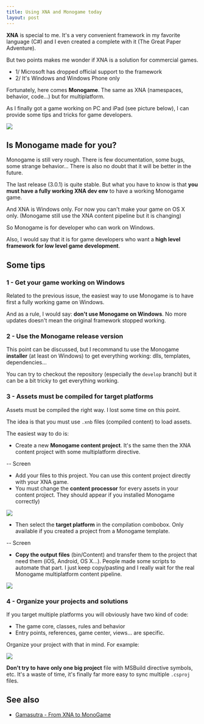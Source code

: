 ```yaml
---
title: Using XNA and Monogame today
layout: post
---
```


**XNA** is special to me. It's a very convenient framework in my favorite language (C#) and I even created a complete with it (The Great Paper Adventure).

But two points makes me wonder if XNA is a solution for commercial games.

- 1/ Microsoft has dropped official support to the framework
- 2/ It's Windows and Windows Phone only

Fortunately, here comes **Monogame**. The same as XNA (namespaces, behavior, code...) but for multiplatform.

As I finally got a game working on PC and iPad (see picture below), I can provide some tips and tricks for game developers.

<img src="{{site.url}}/static/content/posts/2013-06-18/pon-ipad-pc.jpg" />

## Is Monogame made for you?

Monogame is still very rough. There is few documentation, some bugs, some strange behavior... There is also no doubt that it will be better in the future.

The last release (3.0.1) is quite stable. But what you have to know is that **you must have a fully working XNA dev env** to have a working Monogame game.

And XNA is Windows only. For now you can't make your game on OS X only. (Monogame still use the XNA content pipeline but it is changing)

So Monogame is for developer who can work on Windows.

Also, I would say that it is for game developers who want a **high level framework for low level game development**.

## Some tips

### 1 - Get your game working on Windows

Related to the previous issue, the easiest way to use Monogame is to have first a fully working game on Windows. 

And as a rule, I would say: **don't use Monogame on Windows**. No more updates doesn't mean the original framework stopped working.

### 2 - Use the Monogame release version

This point can be discussed, but I recommand tu use the Monogame **installer** (at least on Windows) to get everything working: dlls, templates, dependencies…

You can try to checkout the repository (especially the ``develop`` branch) but it can be a bit tricky to get everything working.


### 3 - Assets must be compiled for target platforms

Assets must be compiled the right way. I lost some time on this point.

The idea is that you must use ``.xnb`` files (compiled content) to load assets.

The easiest way to do is:

- Create a new **Monogame content project**. It's the same then the XNA content project with some multiplatform directive.

-- Screen

- Add your files to this project. You can use this content project directly with your XNA game.
- You must change the **content processor** for every assets in your content project. They should appear if you installed Monogame correctly)

<img src="{{site.url}}/static/content/posts/2013-06-18/processor.png" />

- Then select the **target platform** in the compilation combobox. Only available if you created a project from a Monogame template.

-- Screen

- **Copy the output files** (bin/Content) and transfer them to the project that need them (iOS, Android, OS X...). People made some scripts to automate that part. I just keep copy/pasting and I really wait for the real Monogame multiplatform content pipeline. 

<img src="{{site.url}}/static/content/posts/2013-06-18/content_ios.png" />

### 4 - Organize your projects and solutions

If you target multiple platforms you will obviously have two kind of code: 

- The game core, classes, rules and behavior
- Entry points, references, game center, views… are specific.

Organize your project with that in mind.
For example: 

<img src="{{site.url}}/static/content/posts/2013-06-18/projects_and_solutions.png" />

**Don't try to have only one big project** file with MSBuild directive symbols, etc. It's a waste of time, it's finally far more easy to sync multiple ``.csproj`` files.



## See also

- [Gamasutra - From XNA to MonoGame](http://www.gamasutra.com/view/feature/192209/from_xna_to_monogame.php)